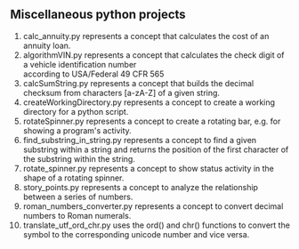 <h2>Miscellaneous python projects</h2>
<ol>
<li>calc_annuity.py represents a concept that calculates the cost of an annuity loan.</li>
<li>algorithmVIN.py represents a concept that calculates the check digit of a vehicle identification number <br> according to USA/Federal 49 CFR 565</li>
<li>calcSumString.py represents a concept that builds the decimal checksum from characters [a-zA-Z] of a given string.</li>
<li>createWorkingDirectory.py represents a concept to create a working directory for a python script.</li>
<li>rotateSpinner.py represents a concept to create a rotating bar, e.g. for showing a program's activity.</li>
<li>find_substring_in_string.py represents a concept to find a given substring within a string and returns the position of the first character of the substring within the string.</li>
<li>rotate_spinner.py represents a concept to show status activity in the shape of a rotating spinner.</li>
<li>story_points.py represents a concept to analyze the relationship between a series of numbers.</li>
<li>roman_numbers_converter.py represents a concept to convert decimal numbers to Roman numerals.</li>
<li>translate_utf_ord_chr.py uses the ord() and chr() functions to convert the symbol to the corresponding unicode number and vice versa.</li>
</ol>
